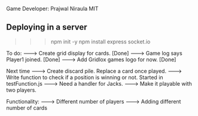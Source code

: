 Game Developer:
Prajwal Niraula
MIT


## Deploying in a server
>>> npm init -y
>>> npm install express socket.io


To do:
---> Create grid display for cards. [Done]
---> Game log says Player1 joined. [Done]
---> Add Gridlox games logo for now. [Done]


Next time
---> Create discard pile. Replace a card once played.
---> Write function to check if a position is winning or not. Started in testFunction.js
---> Need a handler for Jacks.
---> Make it playable with two players.


Functionality:
---> Different number of players
---> Adding different number of cards









